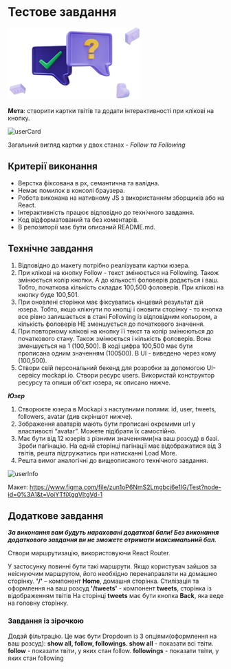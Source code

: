 <h1>Тестове завдання</h1>

![logo](src/assets/picture.png)

<b>Мета</b>: створити картки твітів та додати інтерактивності при клікові на
кнопку.

![userCard](src/assets/Screenshot-1.png)

Загальний вигляд картки у двох станах - _Follow та Following_

<h2>Критерії виконання</h2>

<ul>
  <li>Верстка фіксована в рх, семантична та валідна.</li>
  <li>Немає помилок в консолі браузера.</li>
  <li>Робота виконана на нативному JS з використанням зборщиків або на React.</li>
  <li>Інтерактивність працює відповідно до технічного завдання.</li>
  <li>Код відформатований та без коментарів.</li>
  <li>В репозиторії має бути описаний README.md.</li>
</ul>

<h2>Технічне завдання</h2>

<ol>
  <li>Відповідно до макету потрібно реалізувати картки юзера.</li>
  <li>При клікові на кнопку Follow - текст змінюється на Following. Також змінюється колір кнопки. А до кількості фоловерів додається і ваш. Тобто, початкова кількість складає 100,500 фоловерів. При клікові на кнопку буде 100,501.</li>
  <li>При оновлені сторінки має фіксуватись кінцевий результат дій юзера. Тобто, якщо клікнути по кнопці і оновити сторінку - то кнопка все рівно залишається в стані Following із відповідним кольором, а кількість фоловерів НЕ зменшується до початкового значення.</li>
  <li>При повторному клікові на кнопку її текст та колір змінюються до початкового стану. Також змінюється і кількість фоловерів. Вона зменшується на 1 (100,500).
В коді цифра 100,500 має бути прописана одним значенням (100500). В UI - виведено через кому (100,500).</li>
  <li>Створи свій персональний бекенд для розробки за допомогою UI-сервісу mockapi.io. Створи ресурс users. Використай конструктор ресурсу та опиши об'єкт юзера, як описано нижче.</li>
</ol>

<b>_Юзер_</b>

<ol>
  <li>Створюєте юзера в Mockapi з наступними полями: id, user, tweets, followers, avatar (див скріншот нижче).</li>
  <li>Зображення аватарів мають бути прописані окремими url у властивості “avatar”. Можете підібрати їх самостійно.</li>
  <li>Має бути від 12 юзерів з різними значеннями(на ваш розсуд) в базі. Зроби пагінацію. На одній сторінці пагінації має відображатися від 3 твітів, решта підгружатись при натисканні Load More.
</li>
  <li>Решта вимог аналогічні до вищеописаного технічного завдання.</li>
</ol>

![userInfo](src/assets/Screenshot-2.png)

Макет:
https://www.figma.com/file/zun1oP6NmS2Lmgbcj6e1IG/Test?node-id=0%3A1&t=VoiYTfiXggVItgVd-1

<h2>Додаткове завдання</h2>

<b>_За виконання вам будуть нараховані додаткові бали! Без виконання додаткового
завдання ви не зможете отримати максимальний бал._</b>

Створи маршрутизацію, використовуючи React Router.

У застосунку повинні бути такі маршрути. Якщо користувач зайшов за неіснуючим
маршрутом, його необхідно перенаправляти на домашню сторінку. **'/'** –
компонент **Home**, домашня сторінка. Стилізація та оформлення на ваш розсуд
**'/tweets'** - компонент **tweets**, сторінка із відображенням твітів На
сторінці **tweets** має бути кнопка **Back**, яка веде на головну сторінку.

<h3>Завдання із зірочкою</h3>

Додай фільтрацію. Це має бути Dropdown із 3 опціями(оформлення на ваш розсуд):
**show all, follow, followings. show all** - показати всі твіти. **follow** -
показати твіти, у яких стан follow. **followings** - показати твіти, у яких стан
following
